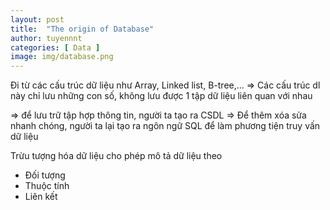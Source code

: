 ```yaml
---
layout: post
title:  "The origin of Database"
author: tuyennnt
categories: [ Data ]
image: img/database.png
---
```



Đi từ các cấu trúc dữ liệu như Array, Linked list, B-tree,... 
=> Các cấu trúc dl này chỉ lưu những con số, không lưu được 1 tập dữ liệu liên quan với nhau

=> để lưu trữ tập hợp thông tin, người ta tạo ra CSDL 
=> Để thêm xóa sửa nhanh chóng, người ta lại tạo ra ngôn ngữ SQL để làm phương tiện truy vấn dữ liệu 

Trừu tượng hóa dữ liệu cho phép mô tả dữ liệu theo
* Đối tượng 
* Thuộc tính
* Liên kết
